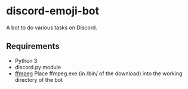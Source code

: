 # discord-emoji-bot

A bot to do various tasks on Discord.

 ## Requirements
 * Python 3
 * discord.py module
 * [ffmpeg](https://ffmpeg.zeranoe.com/builds/) Place ffmpeg.exe (in /bin/ of the download) into the working directory of the bot
